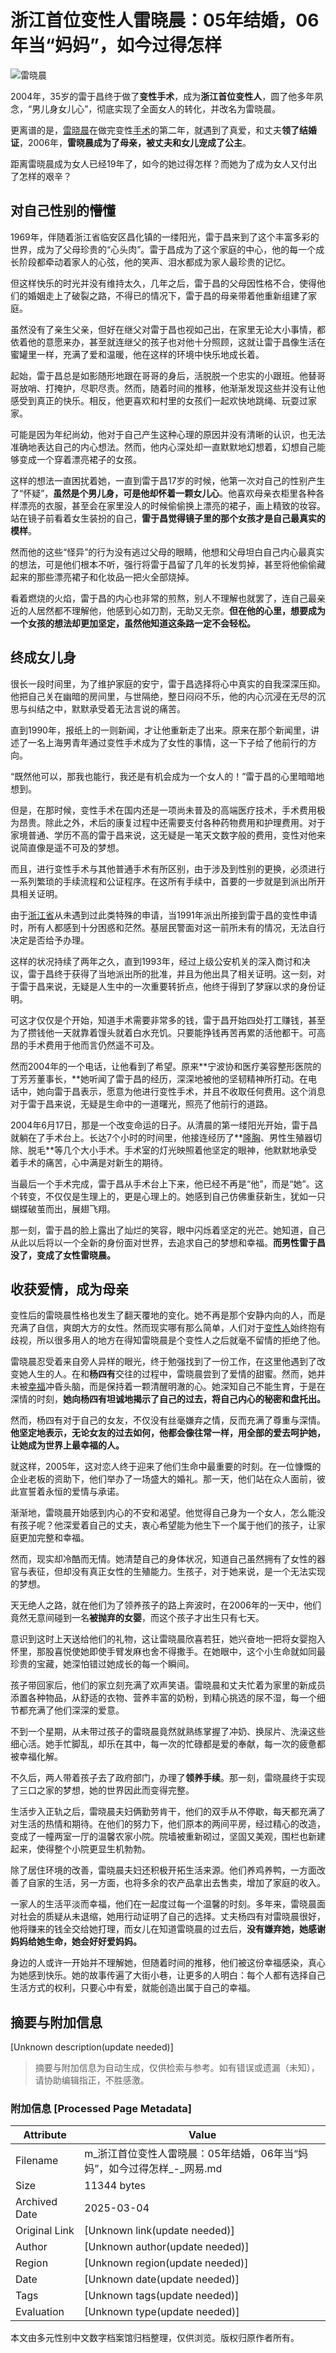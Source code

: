 # 浙江首位变性人雷晓晨：05年结婚，06年当“妈妈”，如今过得怎样

![雷晓晨](https://nimg.ws.126.net/?url=https%3A%2F%2Fstatic.ws.126.net%2Ff2e%2Fwap%2Fcommon%2Fimages%2Fweixinfixed1200low.jpg&thumbnail=750x2147483647&quality=75&type=jpg)

2004年，35岁的雷于昌终于做了**变性手术**，成为**浙江首位变性人**，圆了他多年夙念，“男儿身女儿心”，彻底实现了全面女人的转化，并改名为雷晓晨。

更离谱的是，[雷晓晨](https://news.163.com/news/search?keyword=%E9%9B%B7%E6%99%93%E6%99%A8)在做完变性[手术](https://news.163.com/news/search?keyword=%E6%89%8B%E6%9C%AF)的第二年，就遇到了真爱，和丈夫**领了结婚证**，2006年，**雷晓晨成为了母亲，被丈夫和女儿宠成了公主**。

距离雷晓晨成为女人已经19年了，如今的她过得怎样？而她为了成为女人又付出了怎样的艰辛？

## 对自己性别的懵懂

1969年，伴随着浙江省临安区昌化镇的一缕阳光，雷于昌来到了这个丰富多彩的世界，成为了父母珍贵的“心头肉”。雷于昌成为了这个家庭的中心，他的每一个成长阶段都牵动着家人的心弦，他的笑声、泪水都成为家人最珍贵的记忆。

但这样快乐的时光并没有维持太久，几年之后，雷于昌的父母因性格不合，使得他们的婚姻走上了破裂之路，不得已的情况下，雷于昌的母亲带着他重新组建了家庭。

虽然没有了亲生父亲，但好在继父对雷于昌也视如己出，在家里无论大小事情，都依着他的意愿来办，甚至就连继父的孩子也对他十分照顾，这就让雷于昌像生活在蜜罐里一样，充满了爱和温暖，他在这样的环境中快乐地成长着。

起始，雷于昌总是如影随形地跟在哥哥的身后，活脱脱一个忠实的小跟班。他替哥哥放哨、打掩护，尽职尽责。然而，随着时间的推移，他渐渐发现这些并没有让他感受到真正的快乐。相反，他更喜欢和村里的女孩们一起欢快地跳绳、玩耍过家家。

可能是因为年纪尚幼，他对于自己产生这种心理的原因并没有清晰的认识，也无法准确地表达自己的内心想法。然而，他内心深处却一直默默地幻想着，幻想自己能够变成一个穿着漂亮裙子的女孩。

这样的想法一直困扰着她，一直到雷于昌17岁的时候，他第一次对自己的性别产生了“怀疑”，**虽然是个男儿身，可是他却怀着一颗女儿心**。他喜欢母亲衣柜里各种各样漂亮的衣服，甚至会在家里没人的时候偷偷换上漂亮的裙子，画上精致的妆容。站在镜子前看着女生装扮的自己，**雷于昌觉得镜子里的那个女孩才是自己最真实的模样**。

然而他的这些“怪异”的行为没有逃过父母的眼睛，他想和父母坦白自己内心最真实的想法，可是他们根本不听，强行将雷于昌留了几年的长发剪掉，甚至将他偷偷藏起来的那些漂亮裙子和化妆品一把火全部烧掉。

看着燃烧的火焰，雷于昌的内心也非常的煎熬，别人不理解也就罢了，连自己最亲近的人居然都不理解他，他感到心如刀割，无助又无奈。**但在他的心里，想要成为一个女孩的想法却更加坚定，虽然他知道这条路一定不会轻松。**

## 终成女儿身

很长一段时间里，为了维护家庭的安宁，雷于昌选择将心中真实的自我深深压抑。他把自己关在幽暗的房间里，与世隔绝，整日闷闷不乐，他的内心沉浸在无尽的沉思与纠结之中，默默承受着无法言说的痛苦。

直到1990年，报纸上的一则新闻，才让他重新走了出来。原来在那个新闻里，讲述了一名上海男青年通过变性手术成为了女性的事情，这一下子给了他前行的方向。

“既然他可以，那我也能行，我还是有机会成为一个女人的！”雷于昌的心里暗暗地想到。

但是，在那时候，变性手术在国内还是一项尚未普及的高端医疗技术，手术费用极为昂贵。除此之外，术后的康复过程中还需要支付各种药物费用和护理费用。对于家境普通、学历不高的雷于昌来说，这无疑是一笔天文数字般的费用，变性对他来说简直像是遥不可及的梦想。

而且，进行变性手术与其他普通手术有所区别，由于涉及到性别的更换，必须进行一系列繁琐的手续流程和公证程序。在这所有手续中，首要的一步就是到派出所开具相关证明。

由于[浙江省](https://news.163.com/news/search?keyword=%E6%B5%99%E6%B1%9F%E7%9C%81)从未遇到过此类特殊的申请，当1991年派出所接到雷于昌的变性申请时，所有人都感到十分困惑和茫然。基层民警面对这一前所未有的情况，无法自行决定是否给予办理。

这样的状况持续了两年之久，直到1993年，经过上级公安机关的深入商讨和决议，雷于昌终于获得了当地派出所的批准，并且为他出具了相关证明。这一刻，对于雷于昌来说，无疑是人生中的一次重要转折点，他终于得到了梦寐以求的身份证明。

可这才仅仅是个开始，知道手术需要非常多的钱，雷于昌开始四处打工赚钱，甚至为了攒钱他一天就靠着馒头就着白水充饥。只要能挣钱再苦再累的活他都干。可高昂的手术费用于他而言仍然遥不可及。

然而2004年的一个电话，让他看到了希望。原来**宁波协和医疗美容整形医院的丁芳芳董事长，**她听闻了雷于昌的经历，深深地被他的坚韧精神所打动。在电话中，她向雷于昌表示，愿意为他进行变性手术，并且不收取任何费用。这个消息对于雷于昌来说，无疑是生命中的一道曙光，照亮了他前行的道路。

2004年6月17日，那是一个改变命运的日子。从清晨的第一缕阳光开始，雷于昌就躺在了手术台上。长达7个小时的时间里，他接连经历了**[隆胸](https://news.163.com/news/search?keyword=%E9%9A%86%E8%83%B8)、男性生殖器切除、脱毛**等几个大小手术。手术室的灯光映照着他坚定的眼神，他默默地承受着手术的痛苦，心中满是对新生的期待。

当最后一个手术完成，雷于昌从手术台上下来，他已经不再是“他”，而是“她”。这个转变，不仅仅是生理上的，更是心理上的。她感到自己仿佛重获新生，犹如一只蝴蝶破茧而出，展翅飞翔。

那一刻，雷于昌的脸上露出了灿烂的笑容，眼中闪烁着坚定的光芒。她知道，自己从此以后将以一个全新的身份面对世界，去追求自己的梦想和幸福。**而男性雷于昌没了，变成了女性雷晓晨。**

## 收获爱情，成为母亲

变性后的雷晓晨性格也发生了翻天覆地的变化。她不再是那个安静内向的人，而是充满了自信，爽朗大方的女性。然而现实哪有那么简单，人们对于[变性人](https://news.163.com/news/search?keyword=%E5%8F%98%E6%80%A7%E4%BA%BA)始终抱有歧视，所以很多用人的地方在得知雷晓晨是个变性人之后就毫不留情的拒绝了他。

雷晓晨忍受着来自旁人异样的眼光，终于勉强找到了一份工作，在这里他遇到了改变她人生的人。在和**杨四有**交往的过程中，雷晓晨尝到了爱情的甜蜜。然而，她并未被[幸福](https://news.163.com/news/search?keyword=%E5%B9%B8%E7%A6%8F)冲昏头脑，而是保持着一颗清醒明澈的心。她深知自己不能生育，于是在深情的时刻，**她向杨四有坦诚地揭示了自己的过去，将自己内心的秘密和盘托出。**

然而，杨四有对于自己的女友，不仅没有丝毫嫌弃之情，反而充满了尊重与深情。**他坚定地表示，无论女友的过去如何，他都会像往常一样，用全部的爱去呵护她，让她成为世界上最幸福的人。**

就这样，2005年，这对恋人终于迎来了他们生命中最重要的时刻。在一位慷慨的企业老板的资助下，他们举办了一场盛大的婚礼。那一天，他们站在众人面前，彼此宣誓着永恒的爱情与承诺。

渐渐地，雷晓晨开始感到内心的不安和渴望。他觉得自己身为一个女人，怎么能没有孩子呢？他深爱着自己的丈夫，衷心希望能为他生下一个属于他们的孩子，让家庭更加完整和幸福。

然而，现实却冷酷而无情。她清楚自己的身体状况，知道自己虽然拥有了女性的器官与表征，但却没有真正女性的生殖能力。生孩子，对于她来说，是一个无法实现的梦想。

天无绝人之路，就在他们为了领养孩子的路上奔波时，在2006年的一天中，他们竟然无意间碰到一名**被抛弃的女婴**，而这个孩子才出生只有七天。

意识到这时上天送给他们的礼物，这让雷晓晨欣喜若狂，她兴奋地一把将女婴抱入怀里，那股喜悦使她即使手臂发麻也舍不得撒手。在她眼中，这个小生命就如同最珍贵的宝藏，她深怕错过她成长的每一个瞬间。

孩子带回家后，他们的家立刻充满了欢声笑语。雷晓晨和丈夫忙着为家里的新成员添置各种物品，从舒适的衣物、营养丰富的奶粉，到精心挑选的尿不湿，每一个细节都充满了他们深深的爱意。

不到一个星期，从未带过孩子的雷晓晨竟然就熟练掌握了冲奶、换尿片、洗澡这些细心活。她手忙脚乱，却乐在其中，每一次的忙碌都是爱的奉献，每一次的疲惫都被幸福化解。

不久后，两人带着孩子去了政府部门，办理了**领养手续**。那一刻，雷晓晨终于实现了三口之家的梦想，她的世界因此而变得完整。

生活步入正轨之后，雷晓晨夫妇俩勤劳肯干，他们的双手从不停歇，每天都充满了对生活的热情和期待。在他们的努力下，他们原本的两间平房，经过精心的改造，变成了一幢两室一厅的温馨农家小院。院墙被重新砌过，坚固又美观，围栏也新建起来，使得整个小院更显生机勃勃。

除了居住环境的改善，雷晓晨夫妇还积极开拓生活来源。他们养鸡养鸭，一方面改善了自家的生活，另一方面，也将多余的农产品拿出去售卖，增加了家庭的收入。

一家人的生活平淡而幸福，他们在一起度过每一个温馨的时刻。多年来，雷晓晨面对社会的质疑从未退缩，她用行动证明了自己的选择。丈夫杨四有对雷晓晨很好，他将赚来的钱全交给她打理，而女儿在知道雷晓晨的过去后，**没有嫌弃她，她感谢妈妈给她生命，她会好好爱妈妈。**

身边的人或许一开始并不理解她，但随着时间的推移，他们被这份幸福感染，真心为她感到快乐。她的故事传遍了大街小巷，让更多的人明白：每个人都有选择自己生活方式的权利，只要心中有爱，就能创造出属于自己的幸福。
<!-- tcd_original_link https://m.163.com/dy/article/IK89K5MD05520KHJ.html -->


## 摘要与附加信息

<!-- tcd_abstract -->
[Unknown description(update needed)]
<!-- tcd_abstract_end -->

> 摘要与附加信息为自动生成，仅供检索与参考。如有错误或遗漏（未知），请协助编辑指正，不胜感激。

### 附加信息 [Processed Page Metadata]

| Attribute       | Value                                  |
|-----------------|----------------------------------------|
| Filename        | m_浙江首位变性人雷晓晨：05年结婚，06年当“妈妈”，如今过得怎样_-_网易.md                             |
| Size            | 11344 bytes                           |
| Archived Date   | 2025-03-04                             |
| Original Link   | [Unknown link(update needed)]                       |
| Author          | [Unknown author(update needed)]                               |
| Region          | [Unknown region(update needed)]                               |
| Date            | [Unknown date(update needed)]                                 |
| Tags            | [Unknown tags(update needed)]                                 |
| Evaluation            | [Unknown type(update needed)]                                 |
<!-- tcd_table_end -->

本文由多元性别中文数字档案馆归档整理，仅供浏览。版权归原作者所有。
